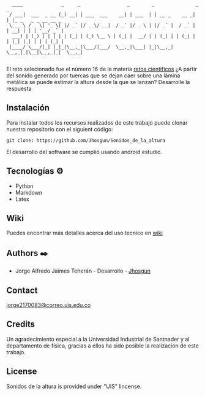 ```                                                                             
  ____              _     _                 _        _               _ _                   
 / ___|  ___  _ __ (_) __| | ___  ___    __| | ___  | | __ _    __ _| | |_ _   _ _ __ __ _ 
 \___ \ / _ \| '_ \| |/ _` |/ _ \/ __|  / _` |/ _ \ | |/ _` |  / _` | | __| | | | '__/ _` |
  ___) | (_) | | | | | (_| | (_) \__ \ | (_| |  __/ | | (_| | | (_| | | |_| |_| | | | (_| |
 |____/ \___/|_| |_|_|\__,_|\___/|___/  \__,_|\___| |_|\__,_|  \__,_|_|\__|\__,_|_|  \__,_|
                                                                                                                                                          
```
El reto selecionado fue el número 16 de la materia <a href= "https://github.com/nunezluis/MisCursos/blob/main/RetosFisica23B/RetosFisica23B.md">retos cientificos</a>
¿A partir del sonido generado por tuercas que se dejan caer sobre una lámina metálica se puede estimar la altura desde la que se lanzan? Desarrolle la respuesta


## Instalación 

Para instalar todos los recursos realizados de este trabajo puede clonar nuestro repositorio con el siguient código:

```
git clone: https://github.com/Jhosgun/Sonidos_de_la_altura
```

El desarrollo del software se cumplió usando android estudio.


## Tecnologías ⚙️

* Python
* Markdown
* Latex
  


## Wiki
Puedes encontrar más detalles acerca del uso tecnico en <a href="https://github.com/Jhosgun/Sonidos_de_la_altura/wiki">wiki</a>

## Authors ✒️
* Jorge Alfredo Jaimes Teherán - Desarrollo - <a href="https://github.com/Jhosgun">Jhosgun</a>


## Contact
jorge2170083@correo.uis.edu.co

## Credits
Un agradecimiento especial a la Universidad Industrial de Santnader y al departamento de física, gracias a ellos ha sido posible la realización de este trabajo.
## License
 Sonidos de la altura is provided under "UIS" lincense.
